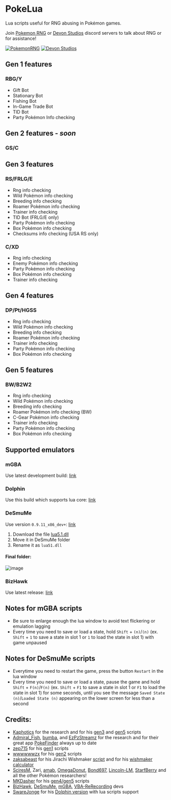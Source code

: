 # PokeLua
Lua scripts useful for RNG abusing in Pokémon games.

Join [Pokemon RNG](https://www.pokemonrng.com) or [Devon Studios](https://devonstudios.it) discord servers to talk about RNG or for assistance!

[![PokemonRNG](https://discordapp.com/assets/07dca80a102d4149e9736d4b162cff6f.ico)](https://www.discord.gg/d8JuAvg)
[![Devon Studios](https://discordapp.com/assets/07dca80a102d4149e9736d4b162cff6f.ico)](https://discord.gg/7gNVdkdBwA)

## Gen 1 features
### RBG/Y
* Gift Bot
* Stationary Bot
* Fishing Bot
* In-Game Trade Bot
* TID Bot
* Party Pokémon Info checking

## Gen 2 features - _soon_
### GS/C

## Gen 3 features
### RS/FRLG/E
* Rng info checking
* Wild Pokémon info checking
* Breeding info checking
* Roamer Pokémon info checking
* Trainer info checking
* TID Bot (FRLG/E only)
* Party Pokémon info checking
* Box Pokémon info checking
* Checksums info checking (USA RS only)
  
### C/XD
* Rng info checking
* Enemy Pokémon info checking
* Party Pokémon info checking
* Box Pokémon info checking
* Trainer info checking

## Gen 4 features
### DP/Pt/HGSS
* Rng info checking
* Wild Pokémon info checking
* Breeding info checking
* Roamer Pokémon info checking
* Trainer info checking
* Party Pokémon info checking
* Box Pokémon info checking

## Gen 5 features
### BW/B2W2
* Rng info checking
* Wild Pokémon info checking
* Breeding info checking
* Roamer Pokémon info checking (BW)
* C-Gear Pokémon info checking
* Trainer info checking
* Party Pokémon info checking
* Box Pokémon info checking

## Supported emulators
### mGBA
Use latest development build: [link](https://mgba.io/downloads.html#desktop-os-1)

### Dolphin
Use this build which supports lua core: [link](https://github.com/Real96/Dolphin-Lua-Core/releases)

### DeSmuMe
Use version `0.9.11_x86_dev+`: [link](https://sourceforge.net/projects/desmume/files/desmume/0.9.11/desmume-0.9.11-win32-dev.zip/download)

1) Download the file [lua5.1.dll](https://sourceforge.net/projects/luabinaries/files/5.1.5/Windows%20Libraries/Dynamic/lua-5.1.5_Win32_dll17_lib.zip/download)
2) Move it in DeSmuMe folder
3) Rename it as `lua51.dll`

#### Final folder:
![image](https://github.com/Real96/PokeLua/assets/20956021/e6a21f63-ba96-4cc6-82fa-e9fba93537c6)

### BizHawk
Use latest release: [link](https://github.com/TASEmulators/BizHawk/releases)

## Notes for mGBA scripts
* Be sure to enlarge enough the lua window to avoid text flickering or emulation lagging
* Every time you need to save or load a state, hold `Shift` + `(n)`/`(n)` (ex. `Shift` + `1` to save a state in slot 1 or `1` to load the state in slot 1) with game unpaused

## Notes for DeSmuMe scripts
* Everytime you need to restart the game, press the button `Restart` in the lua window
* Every time you need to save or load a state, pause the game and hold `Shift` + `F(n)`/`F(n)` (ex. `Shift` + `F1` to save a state in slot 1 or `F1` to load the state in slot 1) for some seconds, until you see the message `Saved State (n)`/`Loaded State (n)` appearing on the lower screen for less than a second


## Credits:
* [Kaphotics](https://github.com/kwsch) for the research and for his [gen3](https://projectpokemon.org/home/forums/topic/15187-gen-3-lua-scripts) and [gen5](https://projectpokemon.org/home/forums/topic/15140-pokemon-bw-lua-scripts) scripts
* [Admiral_Fish](https://github.com/Admiral-Fish), [bumba](https://github.com/pkmnbumba), and [EzPzStreamz](https://github.com/SteveCookTU) for the research and for their great app [PokeFinder](https://github.com/Admiral-Fish/PokeFinder) always up to date
* [zep715](https://github.com/zep715) for his [gen1](https://github.com/zep715/rbylua) scripts
* [wwwwwwzx](https://github.com/wwwwwwzx) for his [gen2](https://github.com/wwwwwwzx/gsclua) scripts
* [zaksabeast](https://github.com/zaksabeast) for his Jirachi Wishmaker [script](https://www.reddit.com/r/pokemonrng/comments/5ny1el/scripts_and_guide_to_help_automate_rnging_a_shiny) and for his [wishmaker calculator](https://gist.github.com/zaksabeast/600fdd9579aaa4dde5b93f7207ea6550) 
* [SciresM](https://github.com/SciresM), Zari, [amab](https://github.com/AskMeAboutBirds), [OmegaDonut](https://github.com/OmegaDonut), [Bond697](https://github.com/Bond697), [Lincoln-LM](https://github.com/Lincoln-LM), [StarfBerry](https://github.com/StarfBerry) and all the other Pokémon researchers!
* [MKDasher](https://github.com/mkdasher) for his [gen4/gen5](https://www.dropbox.com/s/qx2fo1zc44p1jr7/Pokemon%20Gen%204-5%20Lua%20script.rar) scripts
* [BizHawk](https://github.com/TASEmulators/BizHawk), [DeSmuMe](https://github.com/TASEmulators/desmume), [mGBA](https://github.com/mgba-emu/mgba), [VBA-ReRecording](https://github.com/TASEmulators/vba-rerecording) devs
* [SwareJonge](https://github.com/SwareJonge) for his [Dolphin version](https://github.com/SwareJonge/Dolphin-Lua-Core) with lua scripts support
